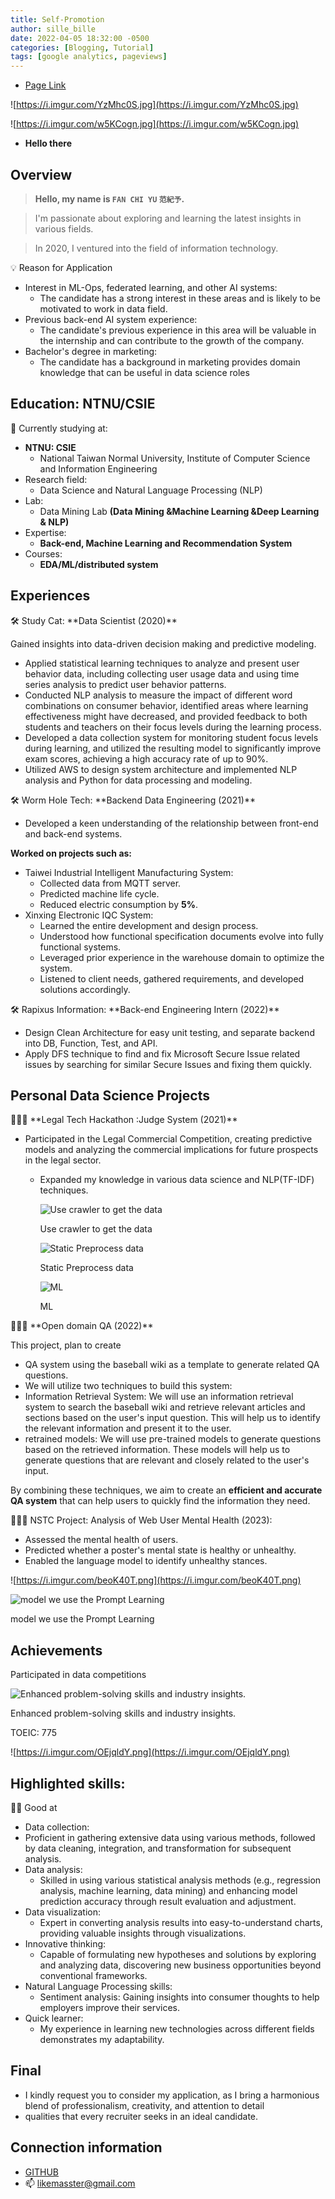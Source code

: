 ```yaml
---
title: Self-Promotion
author: sille_bille
date: 2022-04-05 18:32:00 -0500
categories: [Blogging, Tutorial]
tags: [google analytics, pageviews]
---
```


- [Page Link](https://hackmd.io/@X3gJbQadTm6i1CdOB20Gzw/B1FjrJNWn)

![https://i.imgur.com/YzMhc0S.jpg](https://i.imgur.com/YzMhc0S.jpg)

![https://i.imgur.com/w5KCogn.jpg](https://i.imgur.com/w5KCogn.jpg)

- **Hello there**

## Overview

> **Hello, my name is  `FAN CHI YU` `范紀予`.**
> 

> I'm passionate about exploring and learning the latest insights in various fields.
> 

> In 2020, I ventured into the field of information technology.
> 

<aside>
💡 Reason for Application

- Interest in ML-Ops, federated learning, and other AI systems:
    - The candidate has a strong interest in these areas and is likely to be motivated to work in data field.
- Previous back-end AI system experience:
    - The candidate's previous experience in this area will be valuable in the internship and can contribute to the growth of the company.
- Bachelor's degree in marketing:
    - The candidate has a background in marketing provides domain knowledge that can be useful in data science roles
</aside>

## Education: NTNU/CSIE

<aside>
📖 Currently studying at:

- **NTNU: CSIE**
    - National Taiwan Normal University, Institute of Computer Science and Information Engineering
- Research field:
    - Data Science and Natural Language Processing (NLP)
- Lab:
    - Data Mining Lab **(Data Mining &Machine Learning &Deep Learning & NLP)**
- Expertise:
    - **Back-end, Machine Learning and Recommendation System**
- Courses:
    - **EDA/ML/distributed system**
</aside>

## Experiences

<aside>
🛠 Study Cat: **Data Scientist (2020)**

Gained insights into data-driven decision making and predictive modeling.

- Applied statistical learning techniques to analyze and present user behavior data, including collecting user usage data and using time series analysis to predict user behavior patterns.
- Conducted NLP analysis to measure the impact of different word combinations on consumer behavior, identified areas where learning effectiveness might have decreased, and provided feedback to both students and teachers on their focus levels during the learning process.
- Developed a data collection system for monitoring student focus levels during learning, and utilized the resulting model to significantly improve exam scores, achieving a high accuracy rate of up to 90%.
- Utilized AWS to design system architecture and implemented NLP analysis and Python for data processing and modeling.
</aside>

<aside>
🛠 Worm Hole Tech: **Backend Data Engineering (2021)**

- Developed a keen understanding of the relationship between
front-end and back-end systems.

**Worked on projects such as:**

- Taiwei Industrial Intelligent Manufacturing System:
    - Collected data from MQTT server.
    - Predicted machine life cycle.
    - Reduced electric consumption by **5%**.
- Xinxing Electronic IQC System:
    - Learned the entire development and design process.
    - Understood how functional specification documents evolve into fully functional systems.
    - Leveraged prior experience in the warehouse domain to optimize the system.
    - Listened to client needs, gathered requirements, and developed solutions accordingly.

</aside>

<aside>
🛠 Rapixus Information: **Back-end Engineering Intern (2022)**

- Design Clean Architecture for easy unit testing, and separate backend into DB, Function, Test, and API.
- Apply DFS technique to find and fix Microsoft Secure Issue related issues by searching for similar Secure Issues and fixing them quickly.
</aside>

## Personal Data Science Projects

<aside>
👨🏻‍💻 **Legal Tech Hackathon :Judge System (2021)**

- Participated in the Legal  Commercial Competition, creating predictive models and analyzing the commercial implications for future prospects in the legal sector.
    - Expanded my knowledge in various data science and NLP(TF-IDF) techniques.
        
        ![Use crawler to get the data](https://i.imgur.com/g3hvptH.png)
        
        Use crawler to get the data
        
        ![Static  Preprocess data](https://i.imgur.com/FlkcnFU.png)
        
        Static  Preprocess data
        
        ![ML](https://i.imgur.com/J89fOny.png)
        
        ML
        
</aside>

<aside>
👨🏻‍💻 **Open domain QA (2022)**

This project, plan to create

- QA system using the baseball wiki as a template to generate related QA questions.
- We will utilize two techniques to build this system:
- Information Retrieval System: We will use an information retrieval system to search the baseball wiki and retrieve relevant articles and sections based on the user's input question. This will help us to identify the relevant information and present it to the user.
- retrained models: We will use pre-trained models to generate questions based on the retrieved information. These models will help us to generate questions that are relevant and closely related to the user's input.

By combining these techniques, we aim to create an **efficient and accurate QA system** that can help users to quickly find the information they need.

</aside>

<aside>
👨🏻‍💻 NSTC Project: Analysis of Web User Mental Health (2023):

- Assessed the mental health of users.
- Predicted whether a poster's mental state is healthy or unhealthy.
- Enabled the language model to identify unhealthy stances.

![https://i.imgur.com/beoK40T.png](https://i.imgur.com/beoK40T.png)

![model we use the Prompt Learning](https://i.imgur.com/s0qmTrj.png)

model we use the Prompt Learning

</aside>

## Achievements

Participated in data competitions

![Enhanced problem-solving skills and industry insights.](https://i.imgur.com/QhBmpWU.png)

Enhanced problem-solving skills and industry insights.

TOEIC: 775

![https://i.imgur.com/OEjqldY.png](https://i.imgur.com/OEjqldY.png)

## Highlighted skills:

<aside>
👍🏻   Good at

- Data collection:
- Proficient in gathering extensive data using various methods, followed by data cleaning, integration, and transformation for subsequent analysis.
- Data analysis:
    - Skilled in using various statistical analysis methods (e.g., regression analysis, machine learning, data mining) and enhancing model prediction accuracy through result evaluation and adjustment.
- Data visualization:
    - Expert in converting analysis results into easy-to-understand charts, providing valuable insights through visualizations.
- Innovative thinking:
    - Capable of formulating new hypotheses and solutions by exploring and analyzing data, discovering new business opportunities beyond conventional frameworks.
- Natural Language Processing skills:
    - Sentiment analysis: Gaining insights into consumer thoughts to help employers improve their services.
- Quick learner:
    - My experience in learning new technologies across different fields demonstrates my adaptability.
</aside>

## Final

- I kindly request you to consider my application, as I bring a harmonious blend of professionalism, creativity, and attention to detail
- qualities that every recruiter seeks in an ideal candidate.

## Connection information

- [GITHUB](https://github.com/FANJIYU0825)
- 📫 [likemasster@gmail.com](mailto:likemasster@gmail.com)
